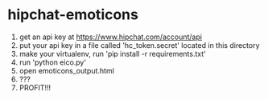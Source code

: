 hipchat-emoticons
=================

1. get an api key at https://www.hipchat.com/account/api
2. put your api key in a file called 'hc_token.secret' located in this directory
3. make your virtualenv, run 'pip install -r requirements.txt'
4. run 'python eico.py'
5. open emoticons_output.html
6. ???
7. PROFIT!!!
